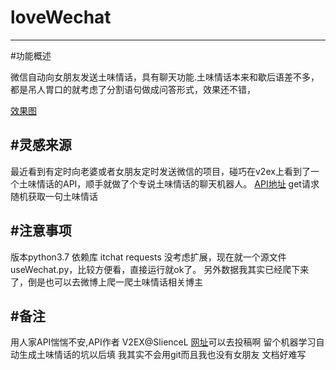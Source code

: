 # loveWechat
------
#功能概述

微信自动向女朋友发送土味情话，具有聊天功能.土味情话本来和歇后语差不多，都是吊人胃口的就考虑了分割语句做成问答形式，效果还不错，

[效果图](https://upload-images.jianshu.io/upload_images/12490583-78fa6f649684a9df.jpg?imageMogr2/auto-orient/strip%7CimageView2/2/w/1240)

#灵感来源
------
最近看到有定时向老婆或者女朋友定时发送微信的项目，碰巧在v2ex上看到了一个土味情话的API，顺手就做了个专说土味情话的聊天机器人。
[API地址](https://api.lovelive.tools/api/SweetNothings)
get请求随机获取一句土味情话

#注意事项
------
版本python3.7
依赖库 
itchat
requests
没考虑扩展，现在就一个源文件useWechat.py，比较方便看，直接运行就ok了。
另外数据我其实已经爬下来了，倒是也可以去微博上爬一爬土味情话相关博主


#备注
------
用人家API惴惴不安,API作者 V2EX@SlienceL [网址](https://lovelive.tools)可以去投稿啊
留个机器学习自动生成土味情话的坑以后填
我其实不会用git而且我也没有女朋友 文档好难写
